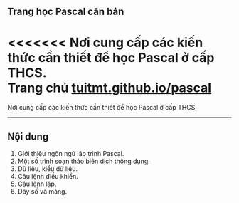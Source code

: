 ## Trang học Pascal căn bản

<<<<<<<
Nơi cung cấp các kiến thức cần thiết để học Pascal ở cấp THCS.  
Trang chủ [tuitmt.github.io/pascal](https://tuitmt.github.io/pascal/)
=======
Nơi cung cấp các kiến thức cần thiết để học Pascal ở cấp THCS
>>>>>>>

----
## Nội dung
1. Giới thiệu ngôn ngữ lập trình Pascal.
2. Một số trình soạn thảo biên dịch thông dụng.
3. Dữ liệu, kiểu dữ liệu.
4. Câu lệnh điều khiển.
5. Câu lệnh lặp.
6. Dãy số và mảng.